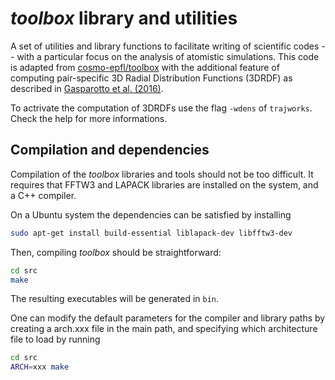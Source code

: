 *toolbox* library and utilities
===============================

A set of utilities and library functions to facilitate writing of 
scientific codes -- with a particular focus on the analysis of 
atomistic simulations. This code is adapted from 
[cosmo-epfl/toolbox](https://github.com/cosmo-epfl/toolbox) with 
the additional feature of computing pair-specific 3D Radial Distribution Functions (3DRDF)
as described in [Gasparotto et al. (2016)](https://pubs.acs.org/doi/abs/10.1021/acs.jctc.5b01138).

To actrivate the computation of 3DRDFs use the flag `-wdens` of `trajworks`. Check the help
for more informations.

Compilation and dependencies
----------------------------

Compilation of the *toolbox* libraries and tools should not be too
difficult. It requires that FFTW3 and LAPACK libraries are installed
on the system, and a C++ compiler. 

On a Ubuntu system the dependencies can be satisfied by installing

```bash
sudo apt-get install build-essential liblapack-dev libfftw3-dev
```
Then, compiling *toolbox* should be straightforward:

```bash
cd src
make
```

The resulting executables will be generated in `bin`.

One can modify the default parameters for the compiler and library 
paths by creating a arch.xxx file in the main path, and specifying
which architecture file to load by running

```bash
cd src
ARCH=xxx make
```


 
